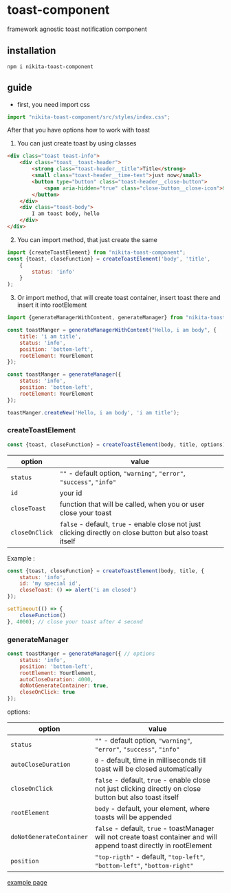 # toast-component
framework agnostic toast notification component

## installation
`npm i nikita-toast-component`

## guide

- first, you need import css
```javascript
import "nikita-toast-component/src/styles/index.css";
```
After that you have options how to work with toast

 1. You can just create toast by using classes
```html
<div class="toast toast-info">
    <div class="toast__toast-header">
        <strong class="toast-header__title">Title</strong>
        <small class="toast-header__time-text">just now</small>
        <button type="button" class="toast-header__close-button">
            <span aria-hidden="true" class="close-button__close-icon">&times;</span>
        </button>
    </div>
    <div class="toast-body">
        I am toast body, hello
    </div>
</div>
```
 2. You can import method, that just create the same
```javascript
import {createToastElement} from "nikita-toast-component";
const {toast, closeFunction} = createToastElement('body', 'title',
    {
        status: 'info'
    }
);
```
 3. Or import method, that will create toast container, insert toast there and insert it into rootElement 

```javascript
import {generateManagerWithContent, generateManager} from "nikita-toast-component";

const toastManger = generateManagerWithContent("Hello, i am body", {
    title: 'i am title',
    status: 'info',
    position: 'bottom-left',
    rootElement: YourElement
});
```
```javascript
const toastManger = generateManager({
    status: 'info',
    position: 'bottom-left',
    rootElement: YourElement
});

toastManger.createNew('Hello, i am body', 'i am title');
```
### createToastElement
```javascript
const {toast, closeFunction} = createToastElement(body, title, options)
```
|option|value|
|---|---|
|  `status` | `""` - default option, `"warning"`, `"error"`, `"success"`, `"info"`  |
| `id`  |  your id |
| `closeToast`  | function that will be called, when you or user close your toast|
| `closeOnClick`  | `false` - default, `true` - enable close not just clicking directly on close button but also toast itself |

Example : 

```javascript
const {toast, closeFunction} = createToastElement(body, title, {
    status: 'info',
    id: 'my special id',
    closeToast: () => alert('i am closed')
});

setTimeout(() => {
    closeFunction()
}, 4000); // close your toast after 4 second
```

### generateManager

```javascript
const toastManger = generateManager({ // options
    status: 'info',
    position: 'bottom-left',
    rootElement: YourElement,
    autoCloseDuration: 4000,
    doNotGenerateContainer: true,
    closeOnClick: true
});
```

options:

|option|value|
|---|---|
|  `status` | `""` - default option, `"warning"`, `"error"`, `"success"`, `"info"`  |
| `autoCloseDuration` | `0` - default, time in milliseconds till toast will be closed automatically|
| `closeOnClick` | `false` - default, `true` - enable close not just clicking directly on close button but also toast itself|
| `rootElement` | `body` - default, your element, where toasts will be appended|
| `doNotGenerateContainer` | `false` - default, `true` - toastManager will not create toast container and will append toast directly in rootElement|
| `position` | `"top-rigth"` - default, `"top-left"`, `"bottom-left"`, `"bottom-right"`|

 
[example page](https://nikita-nikita-nikita.github.io/toast-component-example-page/)
